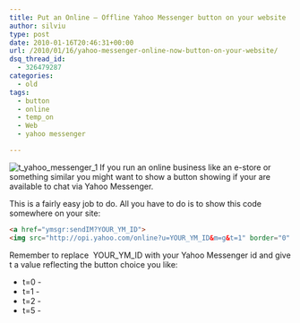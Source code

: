 ```yaml
---
title: Put an Online – Offline Yahoo Messenger button on your website
author: silviu
type: post
date: 2010-01-16T20:46:31+00:00
url: /2010/01/16/yahoo-messenger-online-now-button-on-your-website/
dsq_thread_id:
  - 326479287
categories:
  - old
tags:
  - button
  - online
  - temp_on
  - Web
  - yahoo messenger

---
```

![t_yahoo_messenger_1](/blog/images/2010/t_yahoo_messenger_1-150x150.jpg) If you run an online business like an e-store or something similar you might want to show a button showing if your are available to chat via Yahoo Messenger.

This is a fairly easy job to do. All you have to do is to show this code somewhere on your site:
```html
<a href="ymsgr:sendIM?YOUR_YM_ID">
<img src="http://opi.yahoo.com/online?u=YOUR_YM_ID&m=g&t=1" border="0" alt="" /> </a>
```

Remember to replace  YOUR_YM_ID with your Yahoo Messenger id and give t a value reflecting the button choice you like:


- t=0 - <img decoding="async" src="http://opi.yahoo.com/online?u=YOUR_YM_ID&m=g&t=0" border="0" alt="" />
- t=1 - <img decoding="async" src="http://opi.yahoo.com/online?u=YOUR_YM_ID&m=g&t=1" border="0" alt="" />
- t=2 - <img decoding="async" src="http://opi.yahoo.com/online?u=YOUR_YM_ID&m=g&t=2" border="0" alt="" />
- t=5 - <img decoding="async" src="http://opi.yahoo.com/online?u=YOUR_YM_ID&m=g&t=5" border="0" alt="" />